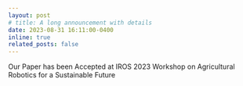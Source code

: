 ```yaml
---
layout: post
# title: A long announcement with details
date: 2023-08-31 16:11:00-0400
inline: true
related_posts: false
---
```


Our Paper has been Accepted at IROS 2023 Workshop on Agricultural Robotics for a Sustainable Future
